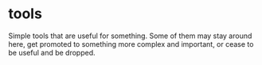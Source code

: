 # tools

Simple tools that are useful for something. Some of them may stay around here, 
get promoted to something more complex and important, or cease to be useful
and be dropped.
